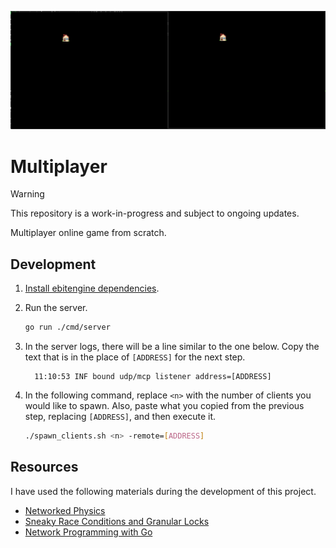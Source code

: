 ![showcase](./showcase.png)

# Multiplayer

> [!WARNING]
>
> This repository is a work-in-progress and subject to ongoing updates.

Multiplayer online game from scratch.

## Development

1. [Install ebitengine dependencies][ebitengine_install].

2. Run the server.

   ```bash
   go run ./cmd/server
   ```

3. In the server logs, there will be a line similar to the one below. Copy the
   text that is in the place of `[ADDRESS]` for the next step.

   ```
	 11:10:53 INF bound udp/mcp listener address=[ADDRESS]
	 ```

3. In the following command, replace `<n>` with the number of clients you would
   like to spawn. Also, paste what you copied from the previous step, replacing
   `[ADDRESS]`, and then execute it.

   ```bash
   ./spawn_clients.sh <n> -remote=[ADDRESS]
   ```

[ebitengine_install]: https://ebitengine.org/en/documents/install

## Resources

I have used the following materials during the development of this project.

- [Networked Physics](https://gafferongames.com/categories/networked-physics)
- [Sneaky Race Conditions and Granular Locks](https://blogtitle.github.io/sneaky-race-conditions-and-granular-locks)
- [Network Programming with Go](https://www.amazon.com/Network-Programming-Go-Adam-Woodbeck/dp/1718500882)
